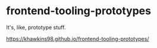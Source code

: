 # frontend-tooling-prototypes

It's, like, prototype stuff.

https://khawkins98.github.io/frontend-tooling-prototypes/
